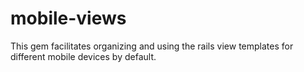 mobile-views
=========================

This gem facilitates organizing and using the rails view templates for different mobile devices by default.
